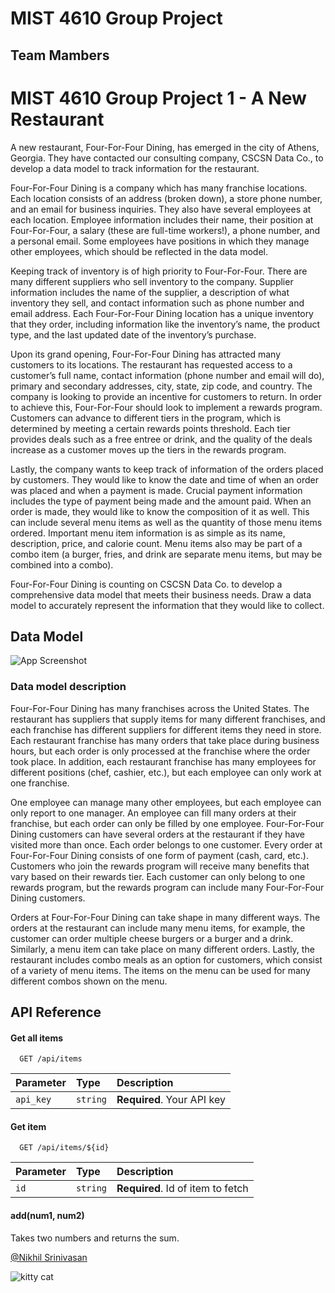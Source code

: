 # MIST 4610 Group Project 

## Team Mambers


# MIST 4610 Group Project 1 - A New Restaurant

A new restaurant, Four-For-Four Dining, has emerged in the city of Athens, Georgia. They have contacted our consulting company, CSCSN Data Co., to develop a data model to track information for the restaurant.

Four-For-Four Dining is a company which has many franchise locations. Each location consists of an address (broken down), a store phone number, and an email for business inquiries. They also have several employees at each location. Employee information includes their name, their position at Four-For-Four, a salary (these are full-time workers!), a phone number, and a personal email. Some employees have positions in which they manage other employees, which should be reflected in the data model.

Keeping track of inventory is of high priority to Four-For-Four. There are many different suppliers who sell inventory to the company. Supplier information includes the name of the supplier, a description of what inventory they sell, and contact information such as phone number and email address. Each Four-For-Four Dining location has a unique inventory that they order, including information like the inventory’s name, the product type, and the last updated date of the inventory’s purchase.

Upon its grand opening, Four-For-Four Dining has attracted many customers to its locations. The restaurant has requested access to a customer’s full name, contact information (phone number and email will do), primary and secondary addresses, city, state, zip code, and country. The company is looking to provide an incentive for customers to return. In order to achieve this, Four-For-Four should look to implement a rewards program. Customers can advance to different tiers in the program, which is determined by meeting a certain rewards points threshold. Each tier provides deals such as a free entree or drink, and the quality of the deals increase as a customer moves up the tiers in the rewards program.

Lastly, the company wants to keep track of information of the orders placed by customers. They would like to know the date and time of when an order was placed and when a payment is made. Crucial payment information includes the type of payment being made and the amount paid. When an order is made, they would like to know the composition of it as well. This can include several menu items as well as the quantity of those menu items ordered. Important menu item information is as simple as its name, description, price, and calorie count. Menu items also may be part of a combo item (a burger, fries, and drink are separate menu items, but may be combined into a combo).

Four-For-Four Dining is counting on CSCSN Data Co. to develop a comprehensive data model that meets their business needs. Draw a data model to accurately represent the information that they would like to collect.

## Data Model

![App Screenshot](https://via.placeholder.com/468x300?text=App+Screenshot+Here)

### Data model description

Four-For-Four Dining has many franchises across the United States. The restaurant has suppliers that supply items for many different franchises, and each franchise has different suppliers for different items they need in store. Each restaurant franchise has many orders that take place during business hours, but each order is only processed at the franchise where the order took place. In addition, each restaurant franchise has many employees for different positions (chef, cashier, etc.), but each employee can only work at one franchise.

One employee can manage many other employees, but each employee can only report to one manager. An employee can fill many orders at their franchise, but each order can only be filled by one employee. Four-For-Four Dining customers can have several orders at the restaurant if they have visited more than once. Each order belongs to one customer. Every order at Four-For-Four Dining consists of one form of payment (cash, card, etc.). Customers who join the rewards program will receive many benefits that vary based on their rewards tier. Each customer can only belong to one rewards program, but the rewards program can include many Four-For-Four Dining customers.

Orders at Four-For-Four Dining can take shape in many different ways. The orders at the restaurant can include many menu items, for example, the customer can order multiple cheese
 burgers or a burger and a drink. Similarly, a menu item can take place on many different orders. Lastly, the restaurant includes combo meals as an option for customers, which consist of a variety of menu items. The items on the menu can be used for many different combos shown on the menu.

 
## API Reference

#### Get all items

```http
  GET /api/items
```

| Parameter | Type     | Description                |
| :-------- | :------- | :------------------------- |
| `api_key` | `string` | **Required**. Your API key |

#### Get item

```http
  GET /api/items/${id}
```

| Parameter | Type     | Description                       |
| :-------- | :------- | :-------------------------------- |
| `id`      | `string` | **Required**. Id of item to fetch |

#### add(num1, num2)

Takes two numbers and returns the sum.



[@Nikhil Srinivasan](https://nsrinivasan.net)

![kitty cat](https://www.akcpetinsurance.com/res/akc/blog/2022/5-new-ways-to-entertain-kittens-in-2022/shutterstock_2063521145_header.jpg)
